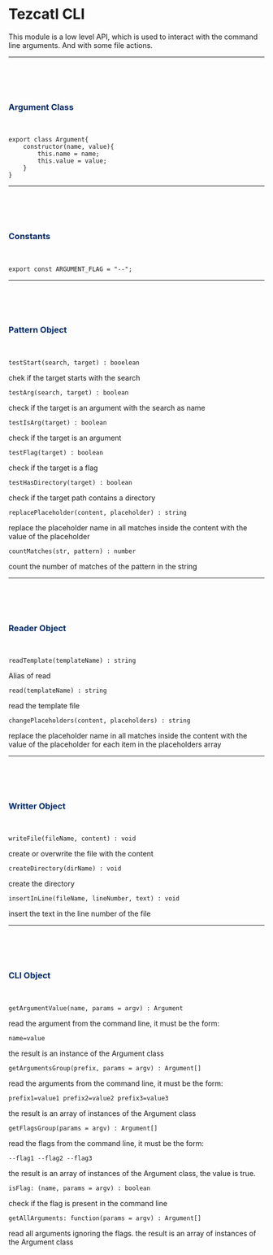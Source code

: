 # Tezcatl CLI #

This module is a low level API, which is used to interact with the command line arguments. And with some file actions.

<hr/>
<br/>
<br/>
<br/>
<h3 style="color:#012A68">Argument Class</h3>
<br/>

    export class Argument{
        constructor(name, value){
            this.name = name;
            this.value = value;
        }
    }

<hr/>
<br/>
<br/>
<br/>
<h3 style="color:#012A68">Constants</h3>
<br/>

    export const ARGUMENT_FLAG = "--";

<hr/>
<br/>
<br/>
<br/>
<h3 style="color:#012A68">Pattern Object</h3>
<br/>

    testStart(search, target) : booelean

chek if the target starts with the search

    testArg(search, target) : boolean

check if the target is an argument with the search as name

    testIsArg(target) : boolean

check if the target is an argument

    testFlag(target) : boolean

check if the target is a flag

    testHasDirectory(target) : boolean

check if the target path contains a directory

    replacePlaceholder(content, placeholder) : string

replace the placeholder name in all matches inside the content with the value of the placeholder

    countMatches(str, pattern) : number

count the number of matches of the pattern in the string

<hr/>
<br/>
<br/>
<br/>
<h3 style="color:#012A68">Reader Object</h3>
<br/>

    readTemplate(templateName) : string

Alias of read

    read(templateName) : string

read the template file

    changePlaceholders(content, placeholders) : string

replace the placeholder name in all matches inside the content with the value of the placeholder for each item in the placeholders array

<hr/>
<br/>
<br/>
<br/>
<h3 style="color:#012A68">Writter Object</h3>
<br/>

    writeFile(fileName, content) : void

create or overwrite the file with the content

    createDirectory(dirName) : void

create the directory

    insertInLine(fileName, lineNumber, text) : void

insert the text in the line number of the file

<hr/>
<br/>
<br/>
<br/>
<h3 style="color:#012A68">CLI Object</h3>
<br/>

    getArgumentValue(name, params = argv) : Argument

read the argument from the command line, it must be the form: 

    name=value

the result is an instance of the Argument class

    getArgumentsGroup(prefix, params = argv) : Argument[]

read the arguments from the command line, it must be the form:

    prefix1=value1 prefix2=value2 prefix3=value3

the result is an array of instances of the Argument class

    getFlagsGroup(params = argv) : Argument[]

read the flags from the command line, it must be the form:

    --flag1 --flag2 --flag3

the result is an array of instances of the Argument class, the value is true.

    isFlag: (name, params = argv) : boolean

check if the flag is present in the command line

    getAllArguments: function(params = argv) : Argument[]

read all arguments ignoring the flags. the result is an array of instances of the Argument class